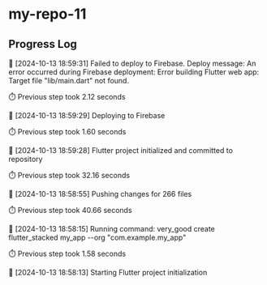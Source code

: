 # my-repo-11
## Progress Log
🔄 [2024-10-13 18:59:31] Failed to deploy to Firebase. Deploy message: An error occurred during Firebase deployment: Error building Flutter web app: Target file "lib/main.dart" not found.


⏱️ Previous step took 2.12 seconds

🔄 [2024-10-13 18:59:29] Deploying to Firebase

⏱️ Previous step took 1.60 seconds

🔄 [2024-10-13 18:59:28] Flutter project initialized and committed to repository

⏱️ Previous step took 32.16 seconds

🔄 [2024-10-13 18:58:55] Pushing changes for 266 files

⏱️ Previous step took 40.66 seconds

🔄 [2024-10-13 18:58:15] Running command: very_good create flutter_stacked my_app --org "com.example.my_app"

⏱️ Previous step took 1.58 seconds

🔄 [2024-10-13 18:58:13] Starting Flutter project initialization
